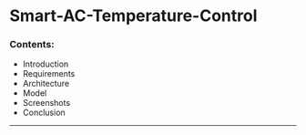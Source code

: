 # **Smart-AC-Temperature-Control**

### Contents: 
* Introduction 
* Requirements
* Architecture
* Model
* Screenshots
* Conclusion 
___


